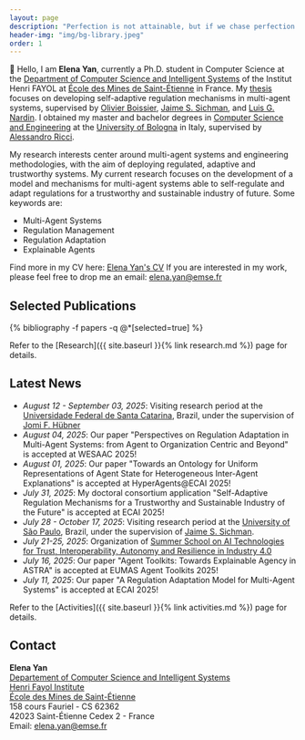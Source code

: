```yaml
---
layout: page
description: "Perfection is not attainable, but if we chase perfection we can catch excellence."
header-img: "img/bg-library.jpeg"
order: 1
---
```


👋 Hello, I am **Elena Yan**, currently a Ph.D. student in Computer Science at the [Department of Computer Science and Intelligent Systems](https://www.mines-stetienne.fr/recherche/centres-et-departements/departement-informatique-et-systemes-intelligents/) of the Institut Henri FAYOL at [École des Mines de Saint-Étienne](https://www.mines-stetienne.fr/en/) in France. 
My [thesis](https://theses.fr/s394631) focuses on developing self-adaptive regulation mechanisms in multi-agent systems, supervised by [Olivier Boissier](https://www.emse.fr/~boissier/), [Jaime S. Sichman](https://www2.pcs.usp.br/~jaime/index_engl.html), and [Luis G. Nardin](https://gustavo.nardin.info). I obtained my master and bachelor degrees in [Computer Science and Engineering](https://corsi.unibo.it/2cycle/ComputerScienceEngineering) at the [University of Bologna](https://www.unibo.it/en/homepage) in Italy, supervised by [Alessandro Ricci](https://www.unibo.it/sitoweb/a.ricci/en).

My research interests center around multi-agent systems and engineering methodologies, with the aim of deploying regulated, adaptive and trustworthy systems. My current research focuses on the development of a model and mechanisms for multi-agent systems able to self-regulate and adapt regulations for a trustworthy and sustainable industry of future. Some keywords are:

- Multi-Agent Systems
- Regulation Management
- Regulation Adaptation
- Explainable Agents

Find more in my CV here: [Elena Yan's CV](assets/pdf/yan_elena_cv_latest.pdf) If you are interested in my work, please feel free to drop me an email: [elena.yan@emse.fr](mailto:elena.yan@emse.fr)


## Selected Publications

<div class="publications">{% bibliography -f papers -q @*[selected=true] %}</div>

Refer to the [Research]({{ site.baseurl }}{% link research.md %}) page for details.

## Latest News
-  _August 12 - September 03, 2025_: Visiting research period at the [Universidade Federal de Santa Catarina](https://ufsc.br/), Brazil, under the supervision of [Jomi F. Hübner](https://jomifred.github.io/)
- _August 04, 2025_: Our paper "Perspectives on Regulation Adaptation in Multi-Agent Systems: from Agent to Organization Centric and Beyond" is accepted at WESAAC 2025!
- _August 01, 2025_: Our paper "Towards an Ontology for Uniform Representations of Agent State for Heterogeneous Inter-Agent Explanations" is accepted at HyperAgents@ECAI 2025!
-  _July 31, 2025_: My doctoral consortium application "Self-Adaptive Regulation Mechanisms for a Trustworthy and Sustainable Industry of the Future" is accepted at ECAI 2025!
- _July 28 - October 17, 2025_: Visiting research period at the [University of São Paulo](https://www5.usp.br/), Brazil, under the supervision of [Jaime S. Sichman](https://www2.pcs.usp.br/~jaime/index_engl.html).
- _July 21-25, 2025_: Organization of [Summer School on AI Technologies for Trust, Interoperability, Autonomy and Resilience in Industry 4.0](https://ci.mines-stetienne.fr/ai4industry/2025/)
-  _July 16, 2025_: Our paper "Agent Toolkits: Towards Explainable Agency in ASTRA" is accepted at EUMAS Agent Toolkits 2025!
- _July 11, 2025_: Our paper "A Regulation Adaptation Model for Multi-Agent Systems" is accepted at ECAI 2025!

Refer to the [Activities]({{ site.baseurl }}{% link activities.md %}) page for details.

## Contact

**Elena Yan**<br/>
[Departement of Computer Science and Intelligent Systems](https://www.mines-stetienne.fr/recherche/departements/departement-informatique-et-systemes-intelligents/)<br/>
[Henri Fayol Institute](https://fayol.wp.imt.fr/)<br/>
[École des Mines de Saint-Étienne](https://www.mines-stetienne.fr)<br/>
158 cours Fauriel - CS 62362<br/>
42023 Saint-Étienne Cedex 2 - France<br/>
Email: [elena.yan@emse.fr](mailto:elena.yan@emse.fr)
